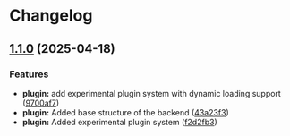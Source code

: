 # Changelog

## [1.1.0](https://github.com/Shadows-Development/ShadowCore/compare/v1.0.1...v1.1.0) (2025-04-18)


### Features

* **plugin:** add experimental plugin system with dynamic loading support ([9700af7](https://github.com/Shadows-Development/ShadowCore/commit/9700af7ed60c1bb0a0df6d44f3db1d34cf0ffb5d))
* **plugin:** Added base structure of the backend ([43a23f3](https://github.com/Shadows-Development/ShadowCore/commit/43a23f3a009dcd57e206c5a64c19202959448bbb))
* **plugin:** Added experimental plugin system ([f2d2fb3](https://github.com/Shadows-Development/ShadowCore/commit/f2d2fb3917be0548f1a15abac4db38e8e2297e41))


